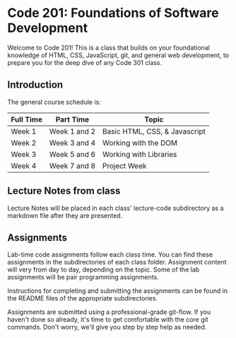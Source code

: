 # Code 201: Foundations of Software Development

Welcome to Code 201! This is a class that builds on your foundational knowledge of HTML, CSS, JavaScript, git, and general web development, to prepare you for the deep dive of any Code 301 class.

## Introduction

The general course schedule is:

Full Time  | Part Time    | Topic
-----------|--------------|---------------
Week 1     | Week 1 and 2 | Basic HTML, CSS, & Javascript
Week 2     | Week 3 and 4 | Working with the DOM
Week 3     | Week 5 and 6 | Working with Libraries
Week 4     | Week 7 and 8 | Project Week

## Lecture Notes from class

Lecture Notes will be placed in each class' lecture-code subdirectory as a markdown file after they are presented.  

## Assignments

Lab-time code assignments follow each class time. You can find these assignments in the subdirectories of each class folder. Assignment content will very from day to day, depending on the topic. Some of the lab assignments will be pair programming assignments.

Instructions for completing and submitting the assignments can be found in the README files of the appropriate subdirectories.

Assignments are submitted using a professional-grade git-flow. If you haven't done so already, it's time to get comfortable with the core git commands. Don't worry, we'll give you step by step help as needed.


